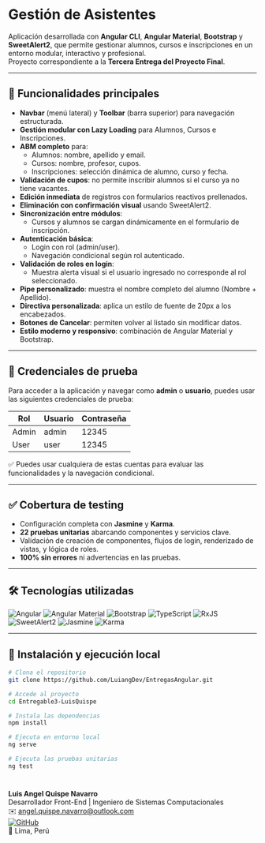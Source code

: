 # Gestión de Asistentes

Aplicación desarrollada con **Angular CLI**, **Angular Material**, **Bootstrap** y **SweetAlert2**, que permite gestionar alumnos, cursos e inscripciones en un entorno modular, interactivo y profesional.  
Proyecto correspondiente a la **Tercera Entrega del Proyecto Final**.

---

## 🎯 Funcionalidades principales

- **Navbar** (menú lateral) y **Toolbar** (barra superior) para navegación estructurada.
- **Gestión modular con Lazy Loading** para Alumnos, Cursos e Inscripciones.
- **ABM completo** para:
  - Alumnos: nombre, apellido y email.
  - Cursos: nombre, profesor, cupos.
  - Inscripciones: selección dinámica de alumno, curso y fecha.
- **Validación de cupos**: no permite inscribir alumnos si el curso ya no tiene vacantes.
- **Edición inmediata** de registros con formularios reactivos prellenados.
- **Eliminación con confirmación visual** usando SweetAlert2.
- **Sincronización entre módulos**:  
  - Cursos y alumnos se cargan dinámicamente en el formulario de inscripción.
- **Autenticación básica**:  
  - Login con rol (admin/user).  
  - Navegación condicional según rol autenticado.
- **Validación de roles en login**:  
  - Muestra alerta visual si el usuario ingresado no corresponde al rol seleccionado.
- **Pipe personalizado**: muestra el nombre completo del alumno (Nombre + Apellido).
- **Directiva personalizada**: aplica un estilo de fuente de 20px a los encabezados.
- **Botones de Cancelar**: permiten volver al listado sin modificar datos.
- **Estilo moderno y responsivo**: combinación de Angular Material y Bootstrap.

---

## 🧪 Credenciales de prueba

Para acceder a la aplicación y navegar como **admin** o **usuario**, puedes usar las siguientes credenciales de prueba:

| Rol   | Usuario | Contraseña |
|-------|---------|------------|
| Admin | admin   | 12345      |
| User  | user    | 12345      |

✅ Puedes usar cualquiera de estas cuentas para evaluar las funcionalidades y la navegación condicional.

---

## ✅ Cobertura de testing

- Configuración completa con **Jasmine** y **Karma**.  
- **22 pruebas unitarias** abarcando componentes y servicios clave.  
- Validación de creación de componentes, flujos de login, renderizado de vistas, y lógica de roles.  
- **100% sin errores** ni advertencias en las pruebas.

---

## 🛠 Tecnologías utilizadas

![Angular](https://img.shields.io/badge/Angular-DD0031?style=for-the-badge&logo=angular&logoColor=white)
![Angular Material](https://img.shields.io/badge/Angular%20Material-1976D2?style=for-the-badge&logo=angular&logoColor=white)
![Bootstrap](https://img.shields.io/badge/Bootstrap-7952B3?style=for-the-badge&logo=bootstrap&logoColor=white)
![TypeScript](https://img.shields.io/badge/TypeScript-3178C6?style=for-the-badge&logo=typescript&logoColor=white)
![RxJS](https://img.shields.io/badge/RxJS-B7178C?style=for-the-badge&logo=reactivex&logoColor=white)
![SweetAlert2](https://img.shields.io/badge/SweetAlert2-FF5A5F?style=for-the-badge&logo=sweetalert2&logoColor=white)
![Jasmine](https://img.shields.io/badge/Jasmine-8A4182?style=for-the-badge&logo=jasmine&logoColor=white)
![Karma](https://img.shields.io/badge/Karma-47A248?style=for-the-badge&logo=karma&logoColor=white)

---

## 🚀 Instalación y ejecución local

```bash
# Clona el repositorio
git clone https://github.com/LuiangDev/EntregasAngular.git

# Accede al proyecto
cd Entregable3-LuisQuispe

# Instala las dependencias
npm install

# Ejecuta en entorno local
ng serve

# Ejecuta las pruebas unitarias
ng test
```
#
**Luis Angel Quispe Navarro**  
Desarrollador Front-End | Ingeniero de Sistemas Computacionales  
✉️ angel.quispe.navarro@outlook.com  
[![GitHub](https://img.shields.io/badge/GitHub-LuiangDev-181717?style=for-the-badge&logo=github)](https://github.com/LuiangDev)  
📌 Lima, Perú